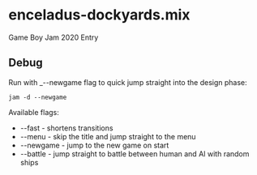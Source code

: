 # enceladus-dockyards.mix
Game Boy Jam 2020 Entry

## Debug

Run with _--newgame flag to quick jump straight into the design phase:

```
jam -d --newgame
```

Available flags:

* --fast - shortens transitions
* --menu - skip the title and jump straight to the menu
* --newgame - jump to the new game on start
* --battle - jump straight to battle between human and AI with random ships


